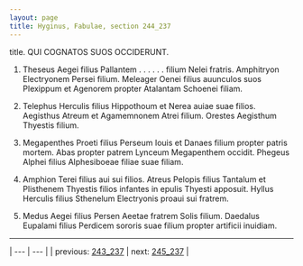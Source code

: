 ```yaml
---
layout: page
title: Hyginus, Fabulae, section 244_237
---
```


title. QUI COGNATOS SUOS OCCIDERUNT.



1. Theseus Aegei filius Pallantem . . . . . . filium Nelei fratris. Amphitryon Electryonem Persei filium. Meleager Oenei filius auunculos suos Plexippum et Agenorem propter Atalantam Schoenei filiam.



2. Telephus Herculis filius Hippothoum et Nerea auiae suae filios. Aegisthus Atreum et Agamemnonem Atrei filium. Orestes Aegisthum Thyestis filium.



3. Megapenthes Proeti filius Perseum Iouis et Danaes filium propter patris mortem. Abas propter patrem Lynceum Megapenthem occidit. Phegeus Alphei filius Alphesiboeae filiae suae filiam.



4. Amphion Terei filius aui sui filios. Atreus Pelopis filius Tantalum et Plisthenem Thyestis filios infantes in epulis Thyesti apposuit. Hyllus Herculis filius Sthenelum Electryonis proaui sui fratrem.



5. Medus Aegei filius Persen Aeetae fratrem Solis filium. Daedalus Eupalami filius Perdicem sororis suae filium propter artificii inuidiam.



---

| --- | --- |
| previous: [243_237](../243_237/) | next: [245_237](../245_237/) |
